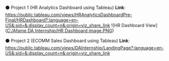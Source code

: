 ⚫ Project 1 (HR Analytics Dashboard using Tableau)
**Link**: https://public.tableau.com/views/HRAnalyticsDashboardPre-Final/HRDashboard?:language=en-US&:sid=&:display_count=n&:origin=viz_share_link
![HR Dashboard View]([C:/Afame DA Internship/HR Dashboard image.PNG](https://github.com/Manthan-Mistry/Afame-Technologies/blob/main/HR%20Dashboard%20image.PNG))

⚫ Project 2 (ECOMM Sales Dashboard using Tableau)
**Link**: https://public.tableau.com/views/DAInternship/LandingPage?:language=en-US&:sid=&:display_count=n&:origin=viz_share_link
